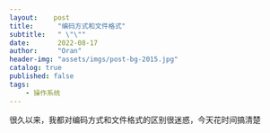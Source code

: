 ```yaml
---
layout:    post
title:      "编码方式和文件格式"
subtitle:   " \"\""
date:       2022-08-17
author:     "Oran"
header-img: "assets/imgs/post-bg-2015.jpg"
catalog: true
published: false
tags:
    - 操作系统
---
```


很久以来，我都对编码方式和文件格式的区别很迷惑，今天花时间搞清楚

